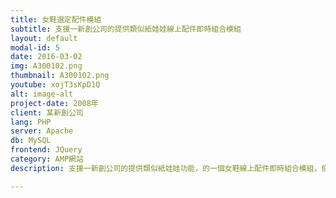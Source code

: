 ```yaml
---
title: 女鞋選定配件模組
subtitle: 支援一新創公司的提供類似紙娃娃線上配件即時組合模組
layout: default
modal-id: 5
date: 2016-03-02
img: A300102.png
thumbnail: A300102.png
youtube: xojT3sKpD1Q
alt: image-alt
project-date: 2008年
client: 某新創公司
lang: PHP
server: Apache
db: MySQL
frontend: JQuery 
category: AMP網站
description: 支援一新創公司的提供類似紙娃娃功能，的一個女鞋線上配件即時組合模組，使用PHP與MYSQL作為Backend，將資料庫內配件與圖檔透過JQuery設計前端互動效果，這個案例還有錄影下來作為紀念，當時剛接觸JQuery與AJAX，做出這功能得還蠻有成就感的。

---
```


